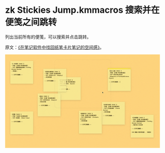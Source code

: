 # zk Stickies Jump.kmmacros 搜索并在便笺之间跳转

列出当前所有的便笺，可以搜索并点击跳转。

原文：[《在笔记软件中找回纸笔卡片笔记的空间感》](https://utgd.net/article/20158)。

![title](img.gif)